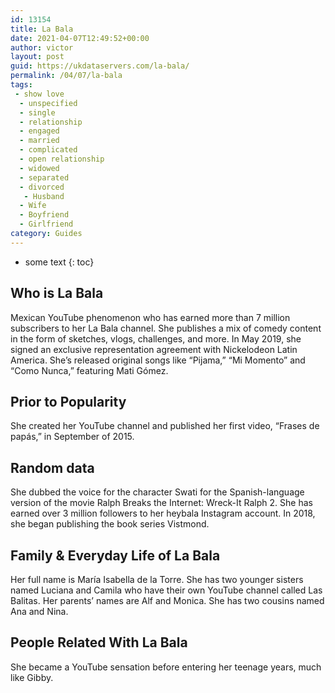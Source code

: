 ```yaml
---
id: 13154
title: La Bala
date: 2021-04-07T12:49:52+00:00
author: victor
layout: post
guid: https://ukdataservers.com/la-bala/
permalink: /04/07/la-bala
tags:
 - show love
  - unspecified
  - single
  - relationship
  - engaged
  - married
  - complicated
  - open relationship
  - widowed
  - separated
  - divorced
   - Husband
  - Wife
  - Boyfriend
  - Girlfriend
category: Guides
---
```


* some text
{: toc}


## Who is La Bala



Mexican YouTube phenomenon who has earned more than 7 million subscribers to her La Bala channel. She publishes a mix of comedy content in the form of sketches, vlogs, challenges, and more. In May 2019, she signed an exclusive representation agreement with Nickelodeon Latin America. She&#8217;s released original songs like &#8220;Pijama,&#8221; &#8220;Mi Momento&#8221; and &#8220;Como Nunca,&#8221; featuring Mati Gómez.

                
                
                
## Prior to Popularity



She created her YouTube channel and published her first video, &#8220;Frases de papás,&#8221; in September of 2015.

                
                
                
## Random data



She dubbed the voice for the character Swati for the Spanish-language version of the movie Ralph Breaks the Internet: Wreck-It Ralph 2. She has earned over 3 million followers to her heybala Instagram account. In 2018, she began publishing the book series Vistmond.

                
                
                
## Family & Everyday Life of La Bala



Her full name is María Isabella de la Torre. She has two younger sisters named Luciana and Camila who have their own YouTube channel called Las Balitas. Her parents&#8217; names are Alf and Monica. She has two cousins named Ana and Nina. 

                
                
                
## People Related With La Bala



She became a YouTube sensation before entering her teenage years, much like Gibby.

                
              
            
          
          
          